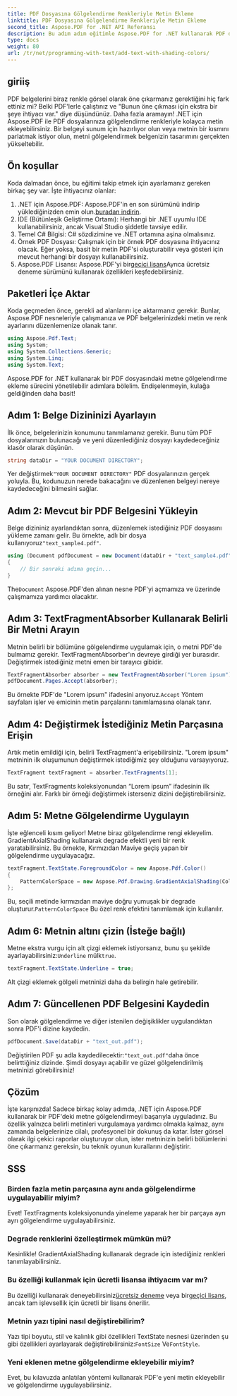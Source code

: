 ```yaml
---
title: PDF Dosyasına Gölgelendirme Renkleriyle Metin Ekleme
linktitle: PDF Dosyasına Gölgelendirme Renkleriyle Metin Ekleme
second_title: Aspose.PDF for .NET API Referansı
description: Bu adım adım eğitimle Aspose.PDF for .NET kullanarak PDF dosyalarına metin gölgelendirmesi eklemeyi öğrenin. Belgelerinizi renkli degradelerle özelleştirin.
type: docs
weight: 80
url: /tr/net/programming-with-text/add-text-with-shading-colors/
---
```

## giriiş

PDF belgelerini biraz renkle görsel olarak öne çıkarmanız gerektiğini hiç fark ettiniz mi? Belki PDF'lerle çalıştınız ve "Bunun öne çıkması için ekstra bir şeye ihtiyacı var." diye düşündünüz. Daha fazla aramayın! .NET için Aspose.PDF ile PDF dosyalarınıza gölgelendirme renkleriyle kolayca metin ekleyebilirsiniz. Bir belgeyi sunum için hazırlıyor olun veya metnin bir kısmını parlatmak istiyor olun, metni gölgelendirmek belgenizin tasarımını gerçekten yükseltebilir.

## Ön koşullar

Koda dalmadan önce, bu eğitimi takip etmek için ayarlamanız gereken birkaç şey var. İşte ihtiyacınız olanlar:

1.  .NET için Aspose.PDF: Aspose.PDF'in en son sürümünü indirip yüklediğinizden emin olun.[buradan indirin](https://releases.aspose.com/pdf/net/).
2. IDE (Bütünleşik Geliştirme Ortamı): Herhangi bir .NET uyumlu IDE kullanabilirsiniz, ancak Visual Studio şiddetle tavsiye edilir.
3. Temel C# Bilgisi: C# sözdizimine ve .NET ortamına aşina olmalısınız.
4. Örnek PDF Dosyası: Çalışmak için bir örnek PDF dosyasına ihtiyacınız olacak. Eğer yoksa, basit bir metin PDF'si oluşturabilir veya gösteri için mevcut herhangi bir dosyayı kullanabilirsiniz.
5.  Aspose.PDF Lisansı: Aspose.PDF'yi bir[geçici lisans](https://purchase.aspose.com/temporary-license/)Ayrıca ücretsiz deneme sürümünü kullanarak özellikleri keşfedebilirsiniz.

## Paketleri İçe Aktar

Koda geçmeden önce, gerekli ad alanlarını içe aktarmanız gerekir. Bunlar, Aspose.PDF nesneleriyle çalışmanıza ve PDF belgelerinizdeki metin ve renk ayarlarını düzenlemenize olanak tanır.

```csharp
using Aspose.Pdf.Text;
using System;
using System.Collections.Generic;
using System.Linq;
using System.Text;
```

Aspose.PDF for .NET kullanarak bir PDF dosyasındaki metne gölgelendirme ekleme sürecini yönetilebilir adımlara bölelim. Endişelenmeyin, kulağa geldiğinden daha basit!

## Adım 1: Belge Dizininizi Ayarlayın

İlk önce, belgelerinizin konumunu tanımlamanız gerekir. Bunu tüm PDF dosyalarınızın bulunacağı ve yeni düzenlediğiniz dosyayı kaydedeceğiniz klasör olarak düşünün.

```csharp
string dataDir = "YOUR DOCUMENT DIRECTORY";
```

 Yer değiştirmek`"YOUR DOCUMENT DIRECTORY"` PDF dosyalarınızın gerçek yoluyla. Bu, kodunuzun nerede bakacağını ve düzenlenen belgeyi nereye kaydedeceğini bilmesini sağlar.

## Adım 2: Mevcut bir PDF Belgesini Yükleyin

Belge dizininiz ayarlandıktan sonra, düzenlemek istediğiniz PDF dosyasını yükleme zamanı gelir. Bu örnekte, adlı bir dosya kullanıyoruz`"text_sample4.pdf"`.

```csharp
using (Document pdfDocument = new Document(dataDir + "text_sample4.pdf"))
{
    // Bir sonraki adıma geçin...
}
```

 The`Document` Aspose.PDF'den alınan nesne PDF'yi açmamıza ve üzerinde çalışmamıza yardımcı olacaktır.

## Adım 3: TextFragmentAbsorber Kullanarak Belirli Bir Metni Arayın

Metnin belirli bir bölümüne gölgelendirme uygulamak için, o metni PDF'de bulmamız gerekir. TextFragmentAbsorber'ın devreye girdiği yer burasıdır. Değiştirmek istediğiniz metni emen bir tarayıcı gibidir.

```csharp
TextFragmentAbsorber absorber = new TextFragmentAbsorber("Lorem ipsum");
pdfDocument.Pages.Accept(absorber);
```

 Bu örnekte PDF'de "Lorem ipsum" ifadesini arıyoruz.`Accept` Yöntem sayfaları işler ve emicinin metin parçalarını tanımlamasına olanak tanır.

## Adım 4: Değiştirmek İstediğiniz Metin Parçasına Erişin

Artık metin emildiği için, belirli TextFragment'a erişebilirsiniz. "Lorem ipsum" metninin ilk oluşumunun değiştirmek istediğimiz şey olduğunu varsayıyoruz.

```csharp
TextFragment textFragment = absorber.TextFragments[1];
```

Bu satır, TextFragments koleksiyonundan “Lorem ipsum” ifadesinin ilk örneğini alır. Farklı bir örneği değiştirmek isterseniz dizini değiştirebilirsiniz.

## Adım 5: Metne Gölgelendirme Uygulayın

İşte eğlenceli kısım geliyor! Metne biraz gölgelendirme rengi ekleyelim. GradientAxialShading kullanarak degrade efektli yeni bir renk yaratabilirsiniz. Bu örnekte, Kırmızıdan Maviye geçiş yapan bir gölgelendirme uygulayacağız.

```csharp
textFragment.TextState.ForegroundColor = new Aspose.Pdf.Color()
{
    PatternColorSpace = new Aspose.Pdf.Drawing.GradientAxialShading(Color.Red, Color.Blue)
};
```

 Bu, seçili metinde kırmızıdan maviye doğru yumuşak bir degrade oluşturur.`PatternColorSpace` Bu özel renk efektini tanımlamak için kullanılır.

## Adım 6: Metnin altını çizin (İsteğe bağlı)

 Metne ekstra vurgu için alt çizgi eklemek istiyorsanız, bunu şu şekilde ayarlayabilirsiniz:`Underline` mülk`true`.

```csharp
textFragment.TextState.Underline = true;
```

Alt çizgi eklemek gölgeli metninizi daha da belirgin hale getirebilir.

## Adım 7: Güncellenen PDF Belgesini Kaydedin

Son olarak gölgelendirme ve diğer istenilen değişiklikler uygulandıktan sonra PDF'i dizine kaydedin.

```csharp
pdfDocument.Save(dataDir + "text_out.pdf");
```

 Değiştirilen PDF şu adla kaydedilecektir:`"text_out.pdf"`daha önce belirttiğiniz dizinde. Şimdi dosyayı açabilir ve güzel gölgelendirilmiş metninizi görebilirsiniz!

## Çözüm

İşte karşınızda! Sadece birkaç kolay adımda, .NET için Aspose.PDF kullanarak bir PDF'deki metne gölgelendirmeyi başarıyla uyguladınız. Bu özellik yalnızca belirli metinleri vurgulamaya yardımcı olmakla kalmaz, aynı zamanda belgelerinize cilalı, profesyonel bir dokunuş da katar. İster görsel olarak ilgi çekici raporlar oluşturuyor olun, ister metninizin belirli bölümlerini öne çıkarmanız gereksin, bu teknik oyunun kurallarını değiştirir.


## SSS

### Birden fazla metin parçasına aynı anda gölgelendirme uygulayabilir miyim?
Evet! TextFragments koleksiyonunda yineleme yaparak her bir parçaya ayrı ayrı gölgelendirme uygulayabilirsiniz.

### Degrade renklerini özelleştirmek mümkün mü?
Kesinlikle! GradientAxialShading kullanarak degrade için istediğiniz renkleri tanımlayabilirsiniz.

### Bu özelliği kullanmak için ücretli lisansa ihtiyacım var mı?
 Bu özelliği kullanarak deneyebilirsiniz[ücretsiz deneme](https://releases.aspose.com/) veya bir[geçici lisans](https://purchase.aspose.com/temporary-license/), ancak tam işlevsellik için ücretli bir lisans önerilir.

### Metnin yazı tipini nasıl değiştirebilirim?
 Yazı tipi boyutu, stil ve kalınlık gibi özellikleri TextState nesnesi üzerinden şu gibi özellikleri ayarlayarak değiştirebilirsiniz:`FontSize` Ve`FontStyle`.

### Yeni eklenen metne gölgelendirme ekleyebilir miyim?
Evet, bu kılavuzda anlatılan yöntemi kullanarak PDF'e yeni metin ekleyebilir ve gölgelendirme uygulayabilirsiniz.